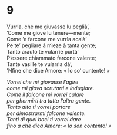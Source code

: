 # 9  
  
Vurria, che me giuvasse lu peglià’,  
’Come me giove lu tenere—mente;  
Come ’e farcone me vurrìa acalà’  
Pe te’ pegliare â mìeze â tanta gente;  
Tanto arauto te vularrìe purtà’  
P’essere chiammato farcone valente;  
Tante vasille te vularrìa dà’,  
’Nfine che dice Amore: « Io so’ cuntente! »

*Vorrei che mi giovasse l’agire  
come mi giova scrutarti e indugiare.  
Come il falcone mi vorrei calare  
per ghermirti tra tutta l’altra gente.  
Tanto alto ti vorrei portare  
per dimostrarmi falcone valente.  
Tanti di quei baci ti vorrei dare  
fino a che dica Amore: « Io son contento! »*


